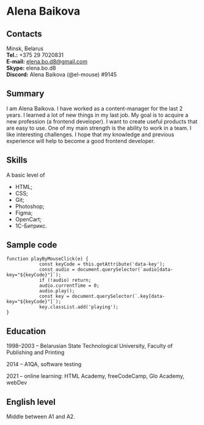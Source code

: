 # Alena Baikova
## Contacts
Minsk, Belarus  
**Tel.:** +375 29 7020831  
**E-mail:** elena.bo.d8@gmail.com  
**Skype:** elena.bo.d8  
**Discord:** Alena Baikova (@el-mouse) #9145 

## Summary
I am Alena Baikova. I have worked as a content-manager for the last 2 years. I learned a lot of new things in my last job. My goal is to acquire a new profession (a frontend developer). I want to create useful products that are easy to use. One of my main strength is the ability to work in a team. I like interesting challenges. I hope that my knowledge and previous experience will help to become a good frontend developer.
## Skills
A basic level of

* HTML;
* CSS;
* Git;
* Photoshop;
* Figma;
* OpenCart;
* 1С-Битрикс.
## Sample code
```
function playByMouseClick(e) {
            const keyCode = this.getAttribute('data-key');
	        const audio = document.querySelector(`audio[data-key="${keyCode}"]`);
            if (!audio) return;
	        audio.currentTime = 0;
	        audio.play();
	        const key = document.querySelector(`.key[data-key="${keyCode}"]`);
            key.classList.add('playing');
}
```
    
## Education

1998–2003 – Belarusian State Technological University, Faculty of Publishing and Printing

2014 – A1QA, software testing

2021 – online learning: HTML Academy, freeCodeCamp, Glo Academy, webDev

## English level
Middle between A1 and A2.

